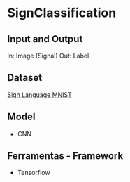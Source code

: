 # SignClassification

## Input and Output
In: Image (Signal)
Out: Label

## Dataset
[Sign Language MNIST](https://www.kaggle.com/datasets/datamunge/sign-language-mnist/code?datasetId=3258&sortBy=voteCount)

## Model
- CNN

## Ferramentas - Framework
- Tensorflow
